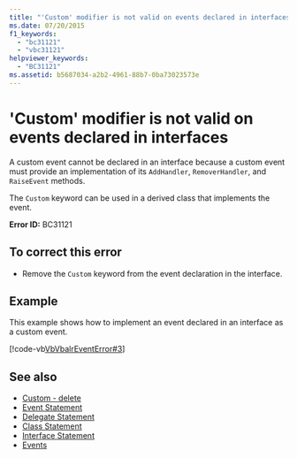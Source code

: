 ```yaml
---
title: "'Custom' modifier is not valid on events declared in interfaces"
ms.date: 07/20/2015
f1_keywords: 
  - "bc31121"
  - "vbc31121"
helpviewer_keywords: 
  - "BC31121"
ms.assetid: b5687034-a2b2-4961-88b7-0ba73023573e
---
```

# 'Custom' modifier is not valid on events declared in interfaces
A custom event cannot be declared in an interface because a custom event must provide an implementation of its `AddHandler`, `RemoverHandler`, and `RaiseEvent` methods.  
  
 The `Custom` keyword can be used in a derived class that implements the event.  
  
 **Error ID:** BC31121  
  
## To correct this error  
  
-   Remove the `Custom` keyword from the event declaration in the interface.  
  
## Example  
 This example shows how to implement an event declared in an interface as a custom event.  
  
 [!code-vb[VbVbalrEventError#3](../../visual-basic/language-reference/error-messages/codesnippet/VisualBasic/bc31121_1.vb)]  
  
## See also
- [Custom - delete](https://msdn.microsoft.com/library/dc62be07-c896-4866-a533-982a661d143f)
- [Event Statement](../../visual-basic/language-reference/statements/event-statement.md)
- [Delegate Statement](../../visual-basic/language-reference/statements/delegate-statement.md)
- [Class Statement](../../visual-basic/language-reference/statements/class-statement.md)
- [Interface Statement](../../visual-basic/language-reference/statements/interface-statement.md)
- [Events](../../visual-basic/programming-guide/language-features/events/index.md)
